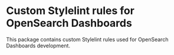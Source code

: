 # Custom Stylelint rules for OpenSearch Dashboards

This package contains custom Stylelint rules used for OpenSearch Dashboards development.